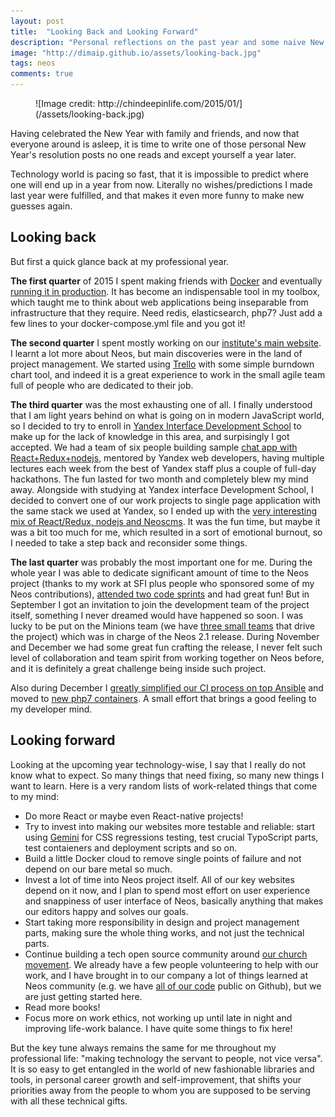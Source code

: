 ```yaml
---
layout: post
title:  "Looking Back and Looking Forward"
description: "Personal reflections on the past year and some naive New Year's resolutions"
image: "http://dimaip.github.io/assets/looking-back.jpg"
tags: neos
comments: true
---
```


<figure markdown="1">
  ![Image credit: http://chindeepinlife.com/2015/01/](/assets/looking-back.jpg)
</figure>

<p class="LeadParagraph">Having celebrated the New Year with family and friends, and now that everyone around is asleep, it is time to write one of those personal New Year's resolution posts no one reads and except yourself a year later.</p>

Technology world is pacing so fast, that it is impossible to predict where one will end up in a year from now. Literally no wishes/predictions I made last year were fulfilled, and that makes it even more funny to make new guesses again.

## Looking back

But first a quick glance back at my professional year.

**The first quarter** of 2015 I spent making friends with [Docker](http://docker.io/) and eventually [running it in production](http://dimaip.github.io/2015/03/03/hybrid-deploy-with-docker-and-surf/). It has become an indispensable tool in my toolbox, which taught me to think about web applications being inseparable from infrastructure that they require. Need redis, elasticsearch, php7? Just add a few lines to your docker-compose.yml file and you got it!

**The second quarter** I spent mostly working on our [institute's main website](http://sfi.ru). I learnt a lot more about Neos, but main discoveries were in the land of project management. We started using [Trello](https://trello.com/) with some simple burndown chart tool, and indeed it is a great experience to work in the small agile team full of people who are dedicated to their job.

**The third quarter** was the most exhausting one of all. I finally understood that I am light years behind on what is going on in modern JavaScript world, so I decided to try to enroll in [Yandex Interface Development School](http://dimaip.github.io/2015/11/03/yandex-shri/) to make up for the lack of knowledge in this area, and surpisingly I got accepted. We had a team of six people building sample [chat app with React+Redux+nodejs](https://github.com/shri-2015-org/shrimp/), mentored by Yandex web developers, having multiple lectures each week from the best of Yandex staff plus a couple of full-day hackathons. The fun lasted for two month and completely blew my mind away.
Alongside with studying at Yandex interface Development School, I decided to convert one of our work projects to single page application with the same stack we used at Yandex, so I ended up with the [very interesting mix of React/Redux, nodejs and Neoscms](http://dimaip.github.io/2015/11/15/react-neos/).
It was the fun time, but maybe it was a bit too much for me, which resulted in a sort of emotional burnout, so I needed to take a step back and reconsider some things.

**The last quarter** was probably the most important one for me. During the whole year I was able to dedicate significant amount of time to the Neos project (thanks to my work at SFI plus people who sponsored some of my Neos contributions), [attended two code sprints](http://dimaip.github.io/2015/07/18/t3dd-and-neos-sprint/) and had great fun! But in September I got an invitation to join the development team of the project itself, something I never dreamed would have happened so soon. I was lucky to be put on the Minions team (we have [three small teams](https://www.neos.io/news/the-neos-teams.html) that drive the project) which was in charge of the Neos 2.1 release. During November and December we had some great fun crafting the release, I never felt such level of collaboration and team spirit from working together on Neos before, and it is definitely a great challenge being inside such project.

Also during December I [greatly simplified our CI process on top Ansible](https://github.com/sfi-ru/ansible-deploy/blob/master/deploy.yml) and moved to [new php7 containers](https://github.com/sfi-ru/docker-neos-bare). A small effort that brings a good feeling to my developer mind.

## Looking forward

Looking at the upcoming year technology-wise, I say that I really do not know what to expect. So many things that need fixing, so many new things I want to learn. Here is a very random lists of work-related things that come to my mind:

- Do more React or maybe even React-native projects!
- Try to invest into making our websites more testable and reliable: start using [Gemini](http://gemini-testing.github.io/gemini/) for CSS regressions testing, test crucial TypoScript parts, test contaieners and deployment scripts and so on.
- Build a little Docker cloud to remove single points of failure and not depend on our bare metal so much.
- Invest a lot of time into Neos project itself. All of our key websites depend on it now, and I plan to spend most effort on user experience and snappiness of user interface of Neos, basically anything that makes our editors happy and solves our goals.
- Start taking more responsibility in design and project management parts, making sure the whole thing works, and not just the technical parts.
- Continue building a tech open source community around [our church movement](http://en.psmb.ru/about-us/). We already have a few people volunteering to help with our work, and I have brought in to our company a lot of things learned at Neos community (e.g. we have [all of our code](https://github.com/sfi-ru/) public on Github), but we are just getting started here.
- Read more books!
- Focus more on work ethics, not working up until late in night and improving life-work balance. I have quite some things to fix here!

But the key tune always remains the same for me throughout my professional life: "making technology the servant to people, not vice versa". It is so easy to get entangled in the world of new fashionable libraries and tools, in personal career growth and self-improvement, that shifts your priorities away from the people to whom you are supposed to be serving with all these technical gifts.
